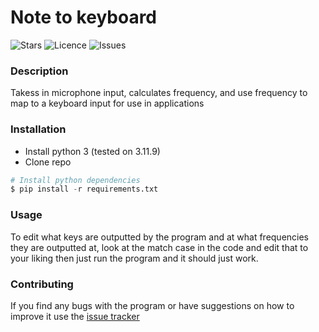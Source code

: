 # Note to keyboard

![Stars](https://img.shields.io/github/stars/grafitely/Note-to-keyboard)
![Licence](https://img.shields.io/github/license/grafitely/Note-to-keyboard)
![Issues](https://img.shields.io/github/issues/grafitely/Note-to-keyboard)

### Description

Takess in microphone input, calculates frequency, and use frequency to map to a keyboard input for use in applications

### Installation

- Install python 3 (tested on 3.11.9)
- Clone repo
```python
# Install python dependencies
$ pip install -r requirements.txt
```

### Usage

To edit what keys are outputted by the program and at what frequencies they are outputted at, look at the match case in the code and edit that to your liking
then just run the program and it should just work.

### Contributing

If you find any bugs with the program or have suggestions on how to improve it use the [issue tracker](https://github.com/grafitely/Note-to-keyboard/issues)
